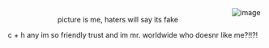
<img align="right" src="https://files.catbox.moe/0n0xip.png" alt="image" />

</p> <p align="center">picture is me, haters will say its fake

</p> <p align="center">c + h any im so friendly trust and im mr. worldwide who doesnr like me?!!?!
